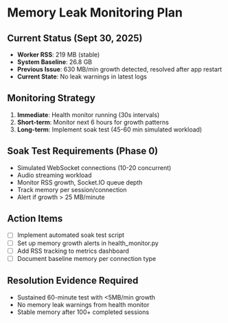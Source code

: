 # Memory Leak Monitoring Plan

## Current Status (Sept 30, 2025)
- **Worker RSS**: 219 MB (stable)
- **System Baseline**: 26.8 GB
- **Previous Issue**: 630 MB/min growth detected, resolved after app restart
- **Current State**: No leak warnings in latest logs

## Monitoring Strategy
1. **Immediate**: Health monitor running (30s intervals)
2. **Short-term**: Monitor next 6 hours for growth patterns
3. **Long-term**: Implement soak test (45-60 min simulated workload)

## Soak Test Requirements (Phase 0)
- Simulated WebSocket connections (10-20 concurrent)
- Audio streaming workload
- Monitor RSS growth, Socket.IO queue depth
- Track memory per session/connection
- Alert if growth > 25 MB/minute

## Action Items
- [ ] Implement automated soak test script
- [ ] Set up memory growth alerts in health_monitor.py
- [ ] Add RSS tracking to metrics dashboard
- [ ] Document baseline memory per connection type

## Resolution Evidence Required
- Sustained 60-minute test with <5MB/min growth
- No memory leak warnings from health monitor
- Stable memory after 100+ completed sessions
